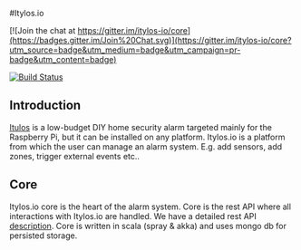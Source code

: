 #Itylos.io

[![Join the chat at https://gitter.im/itylos-io/core](https://badges.gitter.im/Join%20Chat.svg)](https://gitter.im/itylos-io/core?utm_source=badge&utm_medium=badge&utm_campaign=pr-badge&utm_content=badge)

[![Build Status](https://travis-ci.org/itylos-io/core.svg?branch=master)](https://travis-ci.org/itylos-io/core)

## Introduction

[Itulos](https://itylos.io) is a low-budget DIY home security alarm targeted mainly for the Raspberry Pi, but it can be
   installed on any platform. Itylos.io is a platform from which the user can manage an alarm system. E.g. add sensors,
   add zones, trigger external events etc..
   
## Core
Itylos.io core is the heart of the alarm system. Core is the rest API where all interactions with Itylos.io are handled. 
We have a detailed rest API [description](https://itylos.io/docs). Core is written in scala (spray & akka) and uses
mongo db for persisted storage.
